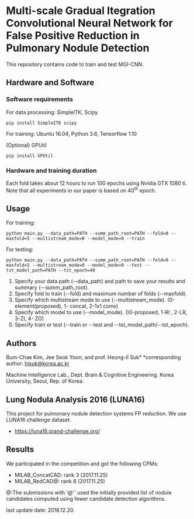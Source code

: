 
# Multi-scale Gradual Itegration Convolutional Neural Network for False Positive Reduction in Pulmonary Nodule Detection

This repository contains code to train and test MGI-CNN. 

## Hardware and Software

### Software requirements

For data processing: SimpleITK, Scipy

```pip install SimpleITK scipy```

For training: Ubuntu 16.04, Python 3.6, Tensorflow 1.10

(Optional) GPUtil

```pip install GPUtil```

### Hardware and training duration

Each fold takes about 12 hours to run 100 epochs using Nvidia GTX 1080 ti. Note that all experiments in our paper is based on 40<sup>th</sup> epoch.


## Usage

For training:

```python main.py --data_path=PATH --summ_path_root=PATH --fold=0 --maxfold=5 --multistream_mode=0 --model_mode=0 --train```

For testing:

```python main.py --data_path=PATH --summ_path_root=PATH --fold=0 --maxfold=5 --multistream_mode=0 --model_mode=0 --test --tst_model_path=PATH --tst_epoch=40```

1. Specify your data path (--data_path) and path to save your results and summary (--summ_path_root).
2. Specify fold to train (--fold) and maximum number of folds (--maxfold).
3. Specify which multistream mode to use (--multistream_mode). (0-element(proposed), 1- concat, 2-1x1 comv)
4. Specify which model to use (--model_mode). ()0-proposed, 1-RI , 2-LR, 3-ZI, 4- ZO)
5. Specify train or test (--train or --test and --tst_model_path/--tst_epoch).

## Authors

Bum-Chae Kim, Jee Seok Yoon, and prof. Heung-Il Suk*
*corresponding author: hisuk@korea.ac.kr

Machine Intelligence Lab.,
Dept. Brain & Cognitive Engineering. 
Korea University, Seoul, Rep. of Korea.


## Lung Nodula Analysis 2016 (LUNA16) 

This project for pulmonary nodule detection systems FP reduction.
We use LUNA16 challenge dataset.

- https://luna16.grand-challenge.org/ 

## Results

We participated in the competition and got the following CPMs:

- MILAB_ConcatCAD: rank 3 (2017.11.25)
- MILAB_RedCAD@: rank 8 (2017.11.25)

@:The submissions with '@'' used the initially provided 
list of nodule candidates computed using fewer candidate detection algorithms.

last update date: 2018.12.20.


